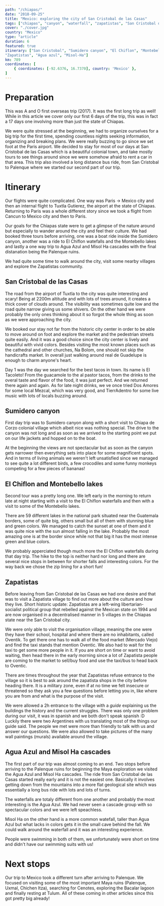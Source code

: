 ```yaml
---
path: "/chiapas/"
date: "2018-09-25"
title: "Mexico: exploring the city of San Cristobal de las Casas"
tags: ["chiapas", "canyon", "waterfall", "zapatistas", "San Cristobal de las Casas", "National park"]
cover: "./cover.jpg"
country: "Mexico"
type: "article"
duration: 6
featured: true
itinerary: ["San Cristobal", "Sumidero canyon", "El Chiflon", "Montebello lakes",
"Zapatistas", "Agua azul", "Misol-Ha"]
km: 789
coordinates: [
    { coordinates: [-92.6376, 16.7370], country: 'Mexico' },
]
---
```


# Preparation

This was A and O first overseas trip (2017). It was the first long trip as well! While in this article we cover only our first 6 days of the trip, this was in fact a 17 days one involving more than just the state of Chiapas.

We were quite stressed at the beginning, we had to organize ourselves for a big trip for the first time, spending countless nights seeking information, organizing and breaking plans. We were really buzzing to go since we set foot at the Paris airport. We decided to stay for most of our days at San Cristobal de las Casas which is a beautiful colonial town, and take mostly tours to see things around since we were somehow afraid to rent a car in that area. This trip also involved a long distance bus ride, from San Cristobal to Palenque where we started our second part of our trip.

# Itinerary

Our flights were quite complicated. One way was Paris -> Mexico city and then an internal flight to Tuxtla Gutierez, the airport at the state of Chiapas. Returning to Paris was a whole different story since we took a flight from Cancun to Mexico city and then to Paris.

Our goals for the Chiapas state were to get a glimpse of the nature around but especially to wander around the city and feel their culture. We had booked three tours before arriving, one was a boat ride inside the Sumidero canyon, another was a ride to El Chiflon watefalls and the Montebello lakes and lastly a one way trip to Agua Azul and Misol Ha cascades with the final distanation being the Palenque ruins.

We had quite some time to walk around the city, visit some nearby villages and explore the Zapatistas community.

## San Cristobal de las Casas

The road from the airport of Tuxtla to the city was quite interesting and scary! Being at 2200m altitude and with lots of trees around, it creates a thick cover of clouds around. The visibility was sometimes quite low and the road quite narrow giving us some shivers. On the other hand we were probably the only ones thinking about it so forgot the whole thing as soon as we were approaching the city.

We booked our stay not far from the historic city center in order to be able to move around on foot and explore the market and the pedestrian streets quite easily. And it was a good choice since the city center is lively and beautiful with vivid colors. Besides visiting the most known places such as the cathedral and other churches, Na Bolom, one should not skip the handicrafts market. In overall just walking around real de Guadelupe is enough to charm anyone's heart.

<photo-composition><rehype-image src="realguadelupe.jpg" /><rehype-image src="realguadelupe2.jpg" /></photo-composition>

Day 1 was the day we searched for the best tacos in town. Its name is El Tacoleto! From the guacamole to the al pastor tacos, from the drinks to the overal taste and flavor of the food, it was just perfect. And we returned there again and again. As for late night drinks, we ve once tried Dos Amores for some local Mezcal, which was very good, and TierrAdentro for some live music with lots of locals buzzing around.

<photo-composition><rehype-image src="burrito.jpg" /><rehype-image src="mezcal.jpg" /></photo-composition>

## Sumidero canyon

First day trip was to Sumidero canyon along with a short visit to Chiapa de Corzo colonial village which albeit nice was nothing special. The drive to the canyon was not long and as soon as we arrived to the starting point we put on our life jackets and hopped on to the boat.

<rehype-image src="sumidero.jpg"></rehype-image>

<photo-composition><rehype-image src="sumidero3.jpg" /><rehype-image src="sumidero2.jpg" /></photo-composition>

At the beginning the views are not spectacular but as soon as the canyon gets narrower then everything sets into place for some magnificent spots. And in terms of living animals we weren't left unsatisfied since we managed to see quite a lot different birds, a few crocodiles and some funny monkeys competing for a few pieces of bananas!

<rehype-image src="crocodile.jpg"></rehype-image>

<rehype-image src="monkeys.jpg"></rehype-image>

## El Chiflon and Montebello lakes

Second tour was a pretty long one. We left early in the morning to return late at night starting with a visit to the El Chiflon waterfalls and then with a visit to some of the Montebello lakes.

There are 59 different lakes in the national park situated near the Guatemala borders, some of quite big, others small but all of them with stunning blue and green colors. We managed to catch the sunset at one of them and it was quite nice with the sun almost falling in the lake. Probably the most amazing one is at the border since while not that big it has the most intense green and blue colors.

<rehype-image src="montebello.jpg"></rehype-image>

We probably apperciated though much more the El Chiflon waterfalls during that day trip. The hike to the top is neither hard nor long and there are several nice stops in between for shorter falls and interesting colors. For the way back we chose the zip lining for a short fun!

<rehype-image src="elchiflon.jpg"></rehype-image>

## Zapatistas

Before leaving from San Cristobal de las Casas we had one desire and that was to visit a Zapatista village to find out more about the culture and how they live. Short historic update: Zapatistas are a left-wing libertarian-socialist political group that rebelled against the Mexican state on 1994 and are now organised in a decentralised manner in 5 villages in the Chiapas state near the San Cristobal city.

We were only able to visit the organisation village, meaning the one were they have their school, hospital and where there are no inhabitants, called Oventik. To get there one has to walk all of the food market (Mercado Viejo) and find the taxi stands that mention Oventic. We also had to wait for the taxi to get some more people in it. If you are short on time or want to avoid waiting, then head there in the early morning since a lot of Zapatista people are coming to the market to sell/buy food and use the taxi/bus to head back to Oventic.

<tip title="Before heading to Oventic">
There are times throughout the year that Zapatistas refuse entrance to the village so it is best to ask around the zapatista shops in the city before heading there.
It is a military zone, even if at no time we felt insecure or threatened so they ask you a few questions before letting you in, like where you are from and what is the purpose of the visit.
</tip>

<rehype-image src="zapatistas.jpg"></rehype-image>

We were allowed a 2h entrance to the village with a _guide_ explaining us the buildings the history and the current struggles. There was only one problem during our visit, it was in spanish and we both don't speak spanish :D Luckily there were two Argentines with us translating most of the things our guide said. The people we met were more than friendly to talk with us and answer our questions. We were also allowed to take pictures of the many wall paintings (murals) available around the village.

<rehype-image src="zapatistas2.jpg"></rehype-image>

## Agua Azul and Misol Ha cascades

The first part of our trip was almost coming to an end. Two stops before arriving to the Palenque ruins for beginning the Maya exploration we visited the Agua Azul and Misol Ha cascades. The ride from San Cristobal de las Casas started really early and it is not the easiest one. Basically it involves getting down from the mountains into a more flat geological site which was essentially a long bus ride with lots and lots of turns.

The waterfalls are totaly different from one another and probably the most interesting is the Agua Azul. We had never seen a cascade group with so spectacular colors and we were left speachless.

<rehype-image src="aguaazul.jpg"></rehype-image>
<rehype-image src="aguaazul2.jpg"></rehype-image>

Misol Ha on the other hand is a more common watefall, taller than Agua Azul but what lacks in colors gets it in the small cave behind the fall. We could walk around the waterfall and it was an interesting experience.

<rehype-image src="misolha.jpg"></rehype-image>

People were swimming in both of them, we unfortunately were short on time and didn't have our swimming suits with us!

# Next stops

Our trip to Mexico took a different turn after arriving to Palenque. We focused on visiting some of the most important Maya ruins (Palenque, Uxmal, Chichen Itza), searching for Cenotes, exploring the Bacalar lagoon and finally resting at Tulum. All of these coming in other articles since this got pretty big already!
